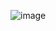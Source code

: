 ![image](https://github.com/JungM1nn/grouppjoect_trollgg/assets/145819841/03ca4714-2ae5-4fc0-822f-5e2804b9ede8)
